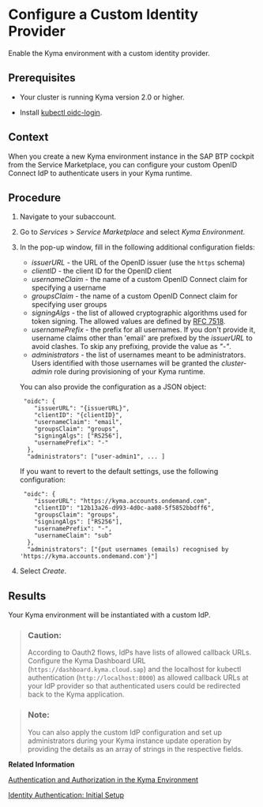 <!-- loio67bcc6e2d4d749659faf3ede1853f19e -->

# Configure a Custom Identity Provider

Enable the Kyma environment with a custom identity provider.



<a name="loio67bcc6e2d4d749659faf3ede1853f19e__prereq_fv1_t2l_nrb"/>

## Prerequisites

-   Your cluster is running Kyma version 2.0 or higher.

-   Install [kubectl oidc-login](https://github.com/int128/kubelogin).




## Context

When you create a new Kyma environment instance in the SAP BTP cockpit from the Service Marketplace, you can configure your custom OpenID Connect IdP to authenticate users in your Kyma runtime.



## Procedure

1.  Navigate to your subaccount.

2.  Go to *Services* \> *Service Marketplace* and select *Kyma Environment*.

3.  In the pop-up window, fill in the following additional configuration fields:

    -   *issuerURL* - the URL of the OpenID issuer \(use the `https` schema\)
    -   *clientID* - the client ID for the OpenID client
    -   *usernameClaim* - the name of a custom OpenID Connect claim for specifying a username
    -   *groupsClaim* - the name of a custom OpenID Connect claim for specifying user groups
    -   *signingAlgs* - the list of allowed cryptographic algorithms used for token signing. The allowed values are defined by [RFC 7518](https://tools.ietf.org/html/rfc7518#section-3.1).
    -   *usernamePrefix* - the prefix for all usernames. If you don't provide it, username claims other than 'email' are prefixed by the *issuerURL* to avoid clashes. To skip any prefixing, provide the value as *"-"*.
    -   *administrators* - the list of usernames meant to be administrators. Users identified with those usernames will be granted the *cluster-admin* role during provisioning of your Kyma runtime.

    You can also provide the configuration as a JSON object:

    ```
     "oidc": {
        "issuerURL": "{issuerURL}",
        "clientID": "{clientID}",
        "usernameClaim": "email",
        "groupsClaim": "groups",
        "signingAlgs": ["RS256"],
        "usernamePrefix": "-"
      },
      "administrators": ["user-admin1", ... ]
    ```

    If you want to revert to the default settings, use the following configuration:

    ```
     "oidc": {
        "issuerURL": "https://kyma.accounts.ondemand.com",
        "clientID": "12b13a26-d993-4d0c-aa08-5f5852bbdff6",
        "groupsClaim": "groups",
        "signingAlgs": ["RS256"],
        "usernamePrefix": "-",
        "usernameClaim": "sub"
      },
      "administrators": ["{put usernames (emails) recognised by 'https://kyma.accounts.ondemand.com'}"]
    ```

4.  Select *Create*.




<a name="loio67bcc6e2d4d749659faf3ede1853f19e__result_qzy_nsz_1pb"/>

## Results

Your Kyma environment will be instantiated with a custom IdP.

> ### Caution:  
> According to Oauth2 flows, IdPs have lists of allowed callback URLs. Configure the Kyma Dashboard URL \(`https://dashboard.kyma.cloud.sap`\) and the localhost for kubectl authentication \(`http://localhost:8000`\) as allowed callback URLs at your IdP provider so that authenticated users could be redirected back to the Kyma application.

> ### Note:  
> You can also apply the custom IdP configuration and set up administrators during your Kyma instance update operation by providing the details as an array of strings in the respective fields.

**Related Information**  


[Authentication and Authorization in the Kyma Environment](authentication-and-authorization-in-the-kyma-environment-85200d8.md "Kyma allows you to use the default or a custom Identity Provider to authenticate in the Kyma environment.")

[Identity Authentication: Initial Setup](https://help.sap.com/viewer/6d6d63354d1242d185ab4830fc04feb1/LATEST/en-US/31af7da133874e199a7df1d42905241b.html)

